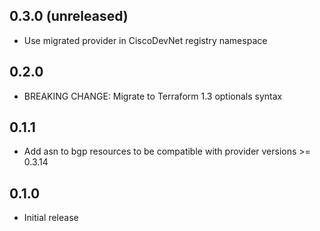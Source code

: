 ## 0.3.0 (unreleased)

- Use migrated provider in CiscoDevNet registry namespace

## 0.2.0

- BREAKING CHANGE: Migrate to Terraform 1.3 optionals syntax

## 0.1.1

- Add asn to bgp resources to be compatible with provider versions >= 0.3.14

## 0.1.0

- Initial release

